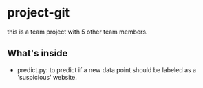 # project-git
this is a team project with 5 other team members.


## What's inside
* predict.py: to predict if a new data point should be labeled as a 'suspicious' website. 
